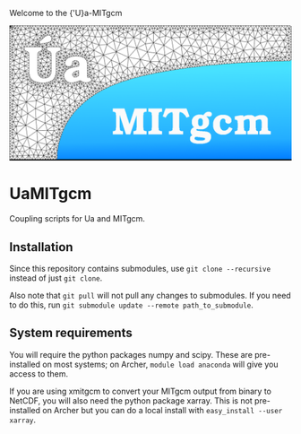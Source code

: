 Welcome to the {\'U}a-MITgcm 

![Ua-MITgcm-logo](./logo/UaMITgcm.png "UaMITgcm")

# UaMITgcm
Coupling scripts for Ua and MITgcm.

## Installation

Since this repository contains submodules, use `git clone --recursive` instead of just `git clone`.

Also note that `git pull` will not pull any changes to submodules. If you need to do this, run `git submodule update --remote path_to_submodule`.

## System requirements

You will require the python packages numpy and scipy. These are pre-installed on most systems; on Archer, `module load anaconda` will give you access to them.

If you are using xmitgcm to convert your MITgcm output from binary to NetCDF, you will also need the python package xarray. This is not pre-installed on Archer but you can do a local install with `easy_install --user xarray`.

